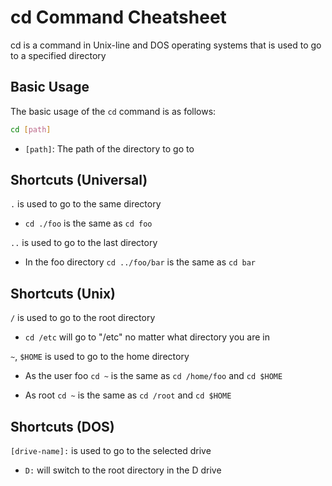 # cd Command Cheatsheet

cd is a command in Unix-line and DOS operating systems that is used to go to a specified directory

## Basic Usage

The basic usage of the `cd` command is as follows:

```sh
cd [path]
```

- `[path]`: The path of the directory to go to

## Shortcuts (Universal)

`.` is used to go to the same directory

- `cd ./foo` is the same as `cd foo`

`..` is used to go to the last directory

- In the foo directory `cd ../foo/bar` is the same as `cd bar`

## Shortcuts (Unix)

`/` is used to go to the root directory

- `cd /etc` will go to "/etc" no matter what directory you are in

`~`, `$HOME` is used to go to the home directory

- As the user foo `cd ~` is the same as `cd /home/foo` and  `cd $HOME`

- As root `cd ~` is the same as `cd /root` and `cd $HOME`

## Shortcuts (DOS)

`[drive-name]:` is used to go to the selected drive

- `D:` will switch to the root directory in the D drive
